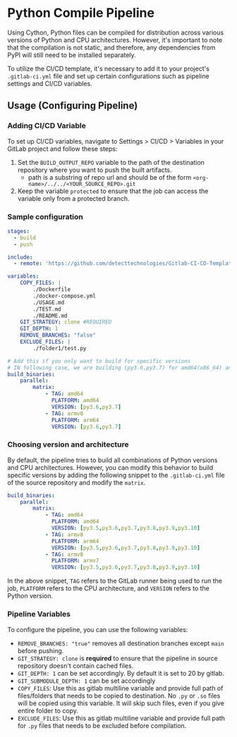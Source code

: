 # Python Compile Pipeline

Using Cython, Python files can be compiled for distribution across various versions of Python and CPU architectures. However, it's important to note that the compilation is not static, and therefore, any dependencies from PyPI will still need to be installed separately.

To utilize the CI/CD template, it's necessary to add it to your project's `.gitlab-ci.yml` file and set up certain configurations such as pipeline settings and CI/CD variables.

## Usage (Configuring Pipeline)

### Adding CI/CD Variable
    
To set up CI/CD variables, navigate to Settings > CI/CD > Variables in your GitLab project and follow these steps:
1. Set the `BUILD_OUTPUT_REPO` variable to the path of the destination repository where you want to push the built artifacts. 
    - path is a substring of repo url and should be of the form `<org-name>/../../<YOUR_SOURCE_REPO>.git`
2. Keep the variable `protected` to ensure that the job can access the variable only from a protected branch.


### Sample configuration 

```yml
stages:
  - build
  - push

include:
  - remote: 'https://github.com/detecttechnologies/Gitlab-CI-CD-Templates/raw/main/compile/python/.gitlab-ci.yml'

variables:
    COPY_FILES: |
        ./Dockerfile
        ./docker-compose.yml
        ./USAGE.md
        ./TEST.md
        ./README.md
    GIT_STRATEGY: clone #REQUIRED
    GIT_DEPTH: 1  
    REMOVE_BRANCHES: "false" 
    EXCLUDE_FILES: |
        ./folder1/test.py

# Add this if you only want to build for specific versions
# IN following case, we are building (py3.6,py3.7) for amd64(x86_64) and (py3.6, py3.7) for arm64(aarch64) architectures respectively
build_binaries:
    parallel:
        matrix:
            - TAG: amd64
              PLATFORM: amd64
              VERSION: [py3.6,py3.7]
            - TAG: armv8
              PLATFORM: arm64
              VERSION: [py3.6,py3.7] 
```

### Choosing version and architecture 
By default, the pipeline tries to build all combinations of Python versions and CPU architectures. However, you can modify this behavior to build specific versions by adding the following snippet to the `.gitlab-ci.yml` file of the source repository and modify the `matrix`.

```yaml
build_binaries:
    parallel:
        matrix:
            - TAG: amd64
              PLATFORM: amd64
              VERSION: [py3.5,py3.6,py3.7,py3.8,py3.9,py3.10]
            - TAG: armv8
              PLATFORM: arm64
              VERSION: [py3.5,py3.6,py3.7,py3.8,py3.9,py3.10] 
            - TAG: armv8
              PLATFORM: armv7
              VERSION: [py3.5,py3.6,py3.7,py3.8,py3.9,py3.10]
```
In the above snippet, `TAG` refers to the GitLab runner being used to run the job, `PLATFORM` refers to the CPU architecture, and `VERSION` refers to the Python version.

### Pipeline Variables

To configure the pipeline, you can use the following variables:

- `REMOVE_BRANCHES: "true"` removes all destination branches except `main` before pushing.
- `GIT_STRATEGY: clone` is **required** to ensure that the pipeline in source repository doesn't contain cached files.
- `GIT_DEPTH: 1` can be set accordingly. By default it is set to 20 by gitlab.
- `GIT_SUBMODULE_DEPTH: 1` can be set accordingly
- `COPY_FILES`: Use this as gitlab multiline variable and provide full path of files/folders that needs to be copied to destination. No `.py` or `.so` files will be copied using this variable. It will skip such files, even if you give entire folder to copy.
- `EXCLUDE_FILES`: Use this as gitlab multiline variable and provide full path for `.py` files that needs to be excluded before compilation. 

